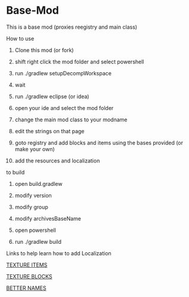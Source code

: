# Base-Mod
This is a base mod (proxies reegistry and main class)


How to use

1. Clone this mod (or fork)

2. shift right click the mod folder and select powershell

3. run ./gradlew setupDecompWorkspace

4. wait

5. run ./gradlew eclipse (or idea)

6. open your ide and select the mod folder

7. change the main mod class to your modname

8. edit the strings on that page

9. goto registry and add blocks and items using the bases provided (or make your own)

10. add the resources and localization

to build 

1. open build.gradlew

2. modify version

3. modify group

4. modify archivesBaseName

5. open powershell

6. run ./gradlew build


Links to help learn how to add Localization

[TEXTURE ITEMS](https://shadowfacts.net/tutorials/forge-modding-112/json-item-models/)

[TEXTURE BLOCKS](https://shadowfacts.net/tutorials/forge-modding-112/basic-forge-blockstates/)

[BETTER NAMES](https://shadowfacts.net/tutorials/forge-modding-112/localization/)
